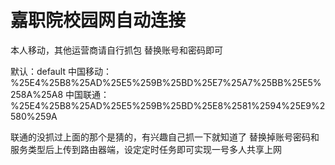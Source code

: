 # 嘉职院校园网自动连接
本人移动，其他运营商请自行抓包
替换账号和密码即可

默认：default 
中国移动：%25E4%25B8%25AD%25E5%259B%25BD%25E7%25A7%25BB%25E5%258A%25A8
中国联通：%25E4%25B8%25AD%25E5%259B%25BD%25E8%2581%2594%25E9%2580%259A

联通的没抓过上面的那个是猜的，有兴趣自己抓一下就知道了
替换掉账号密码和服务类型后上传到路由器端，设定定时任务即可实现一号多人共享上网

